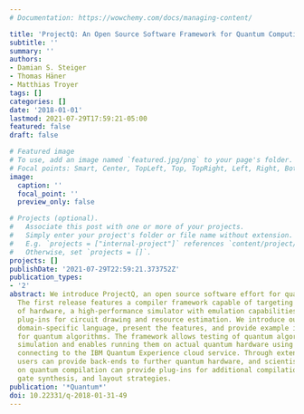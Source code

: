 ```yaml
---
# Documentation: https://wowchemy.com/docs/managing-content/

title: 'ProjectQ: An Open Source Software Framework for Quantum Computing'
subtitle: ''
summary: ''
authors:
- Damian S. Steiger
- Thomas Häner
- Matthias Troyer
tags: []
categories: []
date: '2018-01-01'
lastmod: 2021-07-29T17:59:21-05:00
featured: false
draft: false

# Featured image
# To use, add an image named `featured.jpg/png` to your page's folder.
# Focal points: Smart, Center, TopLeft, Top, TopRight, Left, Right, BottomLeft, Bottom, BottomRight.
image:
  caption: ''
  focal_point: ''
  preview_only: false

# Projects (optional).
#   Associate this post with one or more of your projects.
#   Simply enter your project's folder or file name without extension.
#   E.g. `projects = ["internal-project"]` references `content/project/deep-learning/index.md`.
#   Otherwise, set `projects = []`.
projects: []
publishDate: '2021-07-29T22:59:21.373752Z'
publication_types:
- '2'
abstract: We introduce ProjectQ, an open source software effort for quantum computing.
  The first release features a compiler framework capable of targeting various types
  of hardware, a high-performance simulator with emulation capabilities, and compiler
  plug-ins for circuit drawing and resource estimation. We introduce our Python-embedded
  domain-specific language, present the features, and provide example implementations
  for quantum algorithms. The framework allows testing of quantum algorithms through
  simulation and enables running them on actual quantum hardware using a back-end
  connecting to the IBM Quantum Experience cloud service. Through extension mechanisms,
  users can provide back-ends to further quantum hardware, and scientists working
  on quantum compilation can provide plug-ins for additional compilation, optimization,
  gate synthesis, and layout strategies.
publication: '*Quantum*'
doi: 10.22331/q-2018-01-31-49
---
```

